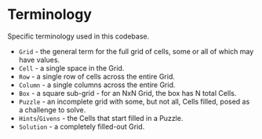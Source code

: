 # Terminology

Specific terminology used in this codebase.

* `Grid` - the general term for the full grid of cells, some or all of which may have values.
* `Cell` - a single space in the Grid.
* `Row` - a single row of cells across the entire Grid.
* `Column` - a single columns across the entire Grid.
* `Box` - a square sub-grid - for an NxN Grid, the box has N total Cells.
* `Puzzle` - an incomplete grid with some, but not all, Cells filled, posed as a challenge to solve.
* `Hints`/`Givens` - the Cells that start filled in a Puzzle.
* `Solution` - a completely filled-out Grid.
